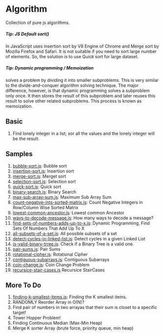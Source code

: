 # Algorithm
Collection of pure js algorithms.

##### Tip: JS Default sort()
In JavaScript uses insertion sort by V8 Engine of Chrome and Merge sort by Mozilla Firefox and Safari. It is not suitable if you need to sort large number of elements. So, the solution is to use Quick sort for large dataset. 

##### Tip: Dynamic programming / Memoization 
solves a problem by dividing it into smaller subproblems. This is very similar to the divide-and-conquer algorithm solving technique. The major difference, however, is that dynamic programming solves a subproblem only once.
It then stores the result of this subproblem and later reuses this result to solve other related subproblems. This process is known as memoization.

## Basic
1. Find lonely integer in a list; xor all the values and the lonely integer will be the result.

## Samples

1. [bubble-sort.js](bubble-sort.js): Bubble sort
1. [insertion-sort.js](insertion-sort.js): Insertion sort
1. [merge-sort.js](merge-sort.js): Merget sort
1. [selection-sort.js](selection-sort.js): Selection sort
1. [quick-sort.js](quick-sort.js): Quick sort
1. [binary-search.js](binary-search.js): Binary Search
1. [max-sub-array-sum.js](max-sub-array-sum.js): Maximum Sub Array Sum
1. [count-negative-ints-sorted-matrix.js](count-negative-ints-sorted-matrix.js): Count Negative Integers in Row/Column Wise Sorted Matrix
1. [lowest-common-ancestor.js](lowest-common-ancestor.js): Lowest common Ancestor
1. [ways-to-decode-message.js](ways-to-decode-message.js): How many ways to decode a message?
1. [find-sets-of-numbers-adds-up-to-x.js](find-sets-of-numbers-adds-up-to-x.js): Dynamic Programming, Find Sets Of Numbers That Add Up To X
1. [all-subsets-of-a-set.js](all-subsets-of-a-set.js): All possible subsets of a set
1. [detect-cycles-in-linked-list.js](detect-cycles-in-linked-list.js): Detect cycles in a given Linked List
1. [is-valid-binary-trree.js](is-valid-binary-trree.js): Check if a Binary Tree is a valid one.
1. [pair-sums.js](pair-sums.js): Pair Sums
1. [rotational-cipher.js](rotational-cipher.js): Rotational Cipher
1. [contiguous-subarrays.js](contiguous-subarrays.js): Contiguous Subarrays
1. [coin-change.js](coin-change.js): Coin Change Problem
1. [recursice-stair-cases.js](recursice-stair-cases.js) Recursice StairCases

## More To Do
1. [finding-k-smallest-items.js](finding-k-smallest-items.js): Finding the K smallest items.
1. RANDOMLY Reorder Array in O(N)?
1. Find pair of numbers in two arrayas that their sum is closet to a specific target!
1. Tower Hopper Problem!
1. Finding Continuous Median (Max-Min Heap)
1. Merge K sorter Array (brute force, priority queue, min heap)
